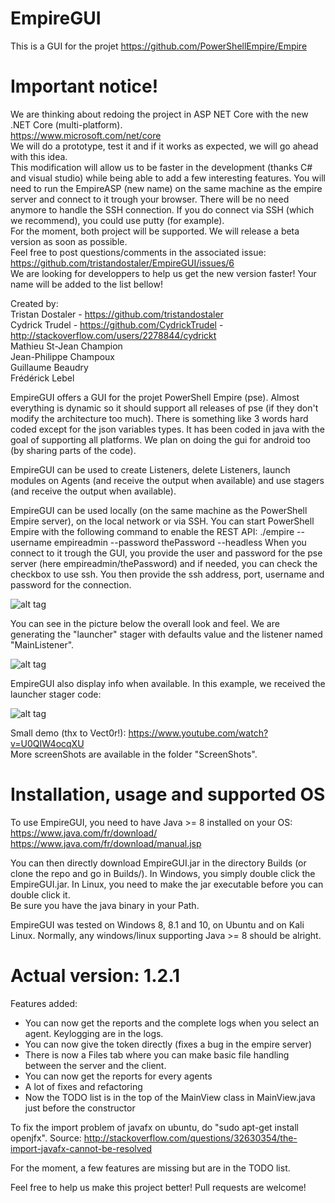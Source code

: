 # EmpireGUI
This is a GUI for the projet https://github.com/PowerShellEmpire/Empire

# Important notice!
We are thinking about redoing the project in ASP NET Core with the new .NET Core (multi-platform).  
https://www.microsoft.com/net/core  
We will do a prototype, test it and if it works as expected, we will go ahead with this idea.  
This modification will allow us to be faster in the development (thanks C# and visual studio) while being able to add a few interesting features. You will need to run the EmpireASP (new name) on the same machine as the empire server and connect to it trough your browser. There will be no need anymore to handle the SSH connection. If you do connect via SSH (which we recommend), you could use putty (for example).  
For the moment, both project will be supported. We will release a beta version as soon as possible.  
Feel free to post questions/comments in the associated issue: https://github.com/tristandostaler/EmpireGUI/issues/6  
We are looking for developpers to help us get the new version faster! Your name will be added to the list bellow!  


Created by:  
Tristan Dostaler - https://github.com/tristandostaler  
Cydrick Trudel  - https://github.com/CydrickTrudel - http://stackoverflow.com/users/2278844/cydrickt  
Mathieu St-Jean Champion  
Jean-Philippe Champoux  
Guillaume Beaudry  
Frédérick Lebel  


EmpireGUI offers a GUI for the projet PowerShell Empire (pse). Almost everything is dynamic so it should support all releases of pse (if they don't modify the architecture too much). There is something like 3 words hard coded except for the json variables types. It has been coded in java with the goal of supporting all platforms. We plan on doing the gui for android too (by sharing parts of the code).

EmpireGUI can be used to create Listeners, delete Listeners, launch modules on Agents (and receive the output when available) and use stagers (and receive the output when available).

EmpireGUI can be used locally (on the same machine as the PowerShell Empire server), on the local network or via SSH. You can start PowerShell Empire with the following command to enable the REST API: ./empire --username empireadmin --password thePassword --headless
When you connect to it trough the GUI, you provide the user and password for the pse server (here empireadmin/thePassword) and if needed, you can check the checkbox to use ssh. You then provide the ssh address, port, username and password for the connection. 

![alt tag](https://raw.githubusercontent.com/tristandostaler/EmpireGUI/master/ScreenShots/LoginScreen.PNG)


You can see in the picture below the overall look and feel. We are generating the "launcher" stager with defaults value and the listener named "MainListener". 

![alt tag](https://raw.githubusercontent.com/tristandostaler/EmpireGUI/master/ScreenShots/GeneratingLauncherStager.PNG)


EmpireGUI also display info when available. In this example, we received the launcher stager code:

![alt tag](https://raw.githubusercontent.com/tristandostaler/EmpireGUI/master/ScreenShots/LauncherStagerGenerated.PNG)

Small demo (thx to Vect0r!): https://www.youtube.com/watch?v=U0QIW4ocqXU  
More screenShots are available in the folder "ScreenShots".

# Installation, usage and supported OS
To use EmpireGUI, you need to have Java >= 8 installed on your OS:  
https://www.java.com/fr/download/  
https://www.java.com/fr/download/manual.jsp  

You can then directly download EmpireGUI.jar in the directory Builds (or clone the repo and go in Builds/). In Windows, you simply double click the EmpireGUI.jar. In Linux, you need to make the jar executable before you can double click it.  
Be sure you have the java binary in your Path.  

EmpireGUI was tested on Windows 8, 8.1 and 10, on Ubuntu and on Kali Linux. Normally, any windows/linux supporting Java >= 8 should be alright.  


# Actual version: 1.2.1  
Features added:  

* You can now get the reports and the complete logs when you select an agent. Keylogging are in the logs.
* You can now give the token directly (fixes a bug in the empire server)
* There is now a Files tab where you can make basic file handling between the server and the client.
* You can now get the reports for every agents
* A lot of fixes and refactoring
* Now the TODO list is in the top of the MainView class in MainView.java just before the constructor

To fix the import problem of javafx on ubuntu, do "sudo apt-get install openjfx".
Source: http://stackoverflow.com/questions/32630354/the-import-javafx-cannot-be-resolved

For the moment, a few features are missing but are in the TODO list.

Feel free to help us make this project better! Pull requests are welcome!
